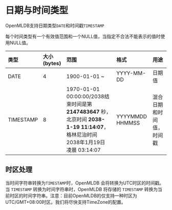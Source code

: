 # 日期与时间类型

OpenMLDB支持日期类型`DATE`和时间戳`TIMESTAMP`

每个时间类型有一个有效值范围和一个NULL值，当指定不合法不能表示的值时使用NULL值。

| 类型      | 大小 (bytes) | 范围                                                         | 格式            | 用途                     |
| :-------- | :----------- | :----------------------------------------------------------- | :-------------- | :----------------------- |
| DATE      | 4            | 1900-01-01 ~                                                 | YYYY-MM-DD      | 日期值                   |
| TIMESTAMP | 8            | 1970-01-01 00:00:00/2038结束时间是第 **2147483647** 秒，北京时间 **2038-1-19 11:14:07**，格林尼治时间 2038年1月19日 凌晨 03:14:07 | YYYYMMDD HHMMSS | 混合日期和时间值，时间戳 |

## 时区处理

当时间字符串转换为`TIMESTAMP`时，OpenMLDB 会将转换为UTC时区的时间戳。当 `TIMESTAMP` 转换为时间字符串时，OpenMLDB 将存储的 `TIMESTAMP` 转换为当前时区的时间字符串。注意：目前OpenMLDB的仅支持一种时区为UTC/GMT+08:00时区。我们将尽快支持TimeZone的配置。

